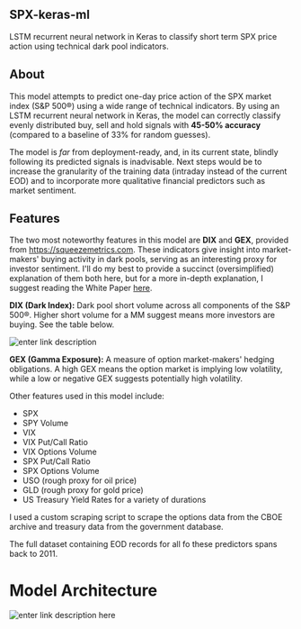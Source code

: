 ## SPX-keras-ml

LSTM recurrent neural network in Keras to classify short term SPX price action using technical dark pool indicators.

## About
This model attempts to predict one-day price action of the SPX market index (S&P 500®) using a wide range of technical indicators. By using an LSTM recurrent neural network in Keras, the model can correctly classify evenly distributed buy, sell and hold signals with **45-50% accuracy** (compared to a baseline of 33% for random guesses).

The model is *far* from deployment-ready, and, in its current state, blindly following its predicted signals is inadvisable. Next steps would be to increase the granularity of the training data (intraday instead of the current EOD) and to incorporate more qualitative financial predictors such as market sentiment.

## Features

The two most noteworthy features in this model are **DIX** and **GEX**, provided from https://squeezemetrics.com. These indicators give insight into market-makers' buying activity in dark pools, serving as an interesting proxy for investor sentiment. I'll do my best to provide a succinct (oversimplified) explanation of them both here, but for a more in-depth explanation, I suggest reading the White Paper [here](https://squeezemetrics.com/monitor/download/pdf/short_is_long.pdf?).

**DIX (Dark Index):** Dark pool short volume across all components of the S&P 500®. Higher short volume for a MM suggest means more investors are buying. See the table below.

![enter link description](https://i.imgur.com/wrjz2DS.png)

****GEX** (Gamma Exposure):** A measure of option market-makers' hedging obligations. A high GEX means the option market is implying low volatility, while a low or negative GEX suggests potentially high volatility.

Other features used in this model include:

 - SPX
 - SPY Volume
 - VIX
 - VIX Put/Call Ratio
 - VIX Options Volume
 - SPX Put/Call Ratio
 - SPX Options Volume
 - USO (rough proxy for oil price)
 - GLD (rough proxy for gold price)
 - US Treasury Yield Rates for a variety of durations

I used a custom scraping script to scrape the options data from the CBOE archive and treasury data from the government database.
 
 The full dataset containing EOD records for all fo these predictors spans back to 2011.

# Model Architecture

![enter link description here](https://i.imgur.com/iNnafD5.png)

